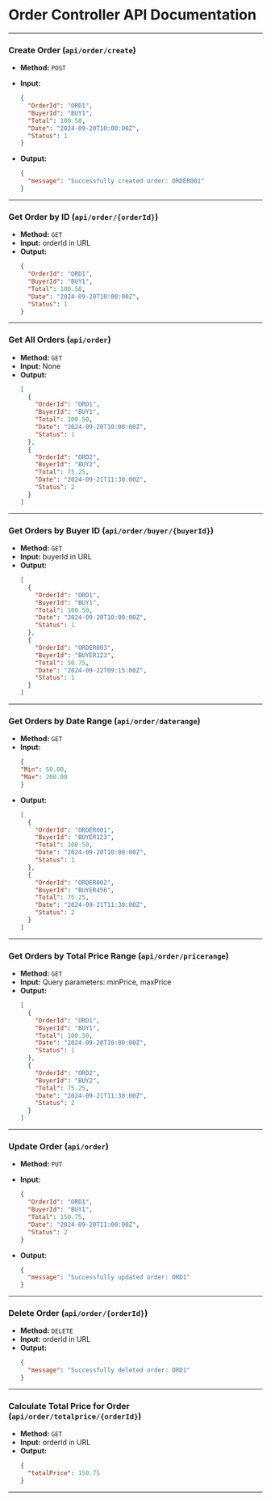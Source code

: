 # Order Controller API Documentation

---

### **Create Order (`api/order/create`)**

- **Method:** `POST`
- **Input:**

  ```json
  {
    "OrderId": "ORD1",
    "BuyerId": "BUY1",
    "Total": 100.50,
    "Date": "2024-09-20T10:00:00Z",
    "Status": 1
  }
  ```

- **Output:**
  ```json
  {
    "message": "Successfully created order: ORDER001"
  }
  ```

---

### **Get Order by ID (`api/order/{orderId}`)**

- **Method:** `GET`
- **Input:** orderId in URL
- **Output:**
  ```json
  {
    "OrderId": "ORD1",
    "BuyerId": "BUY1",
    "Total": 100.50,
    "Date": "2024-09-20T10:00:00Z",
    "Status": 1
  }
  ```

---

### **Get All Orders (`api/order`)**

- **Method:** `GET`
- **Input:** None
- **Output:**
  ```json
  [
    {
      "OrderId": "ORD1",
      "BuyerId": "BUY1",
      "Total": 100.50,
      "Date": "2024-09-20T10:00:00Z",
      "Status": 1
    },
    {
      "OrderId": "ORD2",
      "BuyerId": "BUY2",
      "Total": 75.25,
      "Date": "2024-09-21T11:30:00Z",
      "Status": 2
    }
  ]
  ```

---

### **Get Orders by Buyer ID (`api/order/buyer/{buyerId}`)**

- **Method:** `GET`
- **Input:** buyerId in URL
- **Output:**
  ```json
  [
    {
      "OrderId": "ORD1",
      "BuyerId": "BUY1",
      "Total": 100.50,
      "Date": "2024-09-20T10:00:00Z",
      "Status": 1
    },
    {
      "OrderId": "ORDER003",
      "BuyerId": "BUYER123",
      "Total": 50.75,
      "Date": "2024-09-22T09:15:00Z",
      "Status": 1
    }
  ]
  ```

---

### **Get Orders by Date Range (`api/order/daterange`)**

- **Method:** `GET`
- **Input:**   
  ```json
  {
  "Min": 50.00,
  "Max": 200.00
  }
  ```
- **Output:**
  ```json
  [
    {
      "OrderId": "ORDER001",
      "BuyerId": "BUYER123",
      "Total": 100.50,
      "Date": "2024-09-20T10:00:00Z",
      "Status": 1
    },
    {
      "OrderId": "ORDER002",
      "BuyerId": "BUYER456",
      "Total": 75.25,
      "Date": "2024-09-21T11:30:00Z",
      "Status": 2
    }
  ]
  ```

---

### **Get Orders by Total Price Range (`api/order/pricerange`)**

- **Method:** `GET`
- **Input:** Query parameters: minPrice, maxPrice
- **Output:**
  ```json
  [
    {
      "OrderId": "ORD1",
      "BuyerId": "BUY1",
      "Total": 100.50,
      "Date": "2024-09-20T10:00:00Z",
      "Status": 1
    },
    {
      "OrderId": "ORD2",
      "BuyerId": "BUY2",
      "Total": 75.25,
      "Date": "2024-09-21T11:30:00Z",
      "Status": 2
    }
  ]
  ```

---

### **Update Order (`api/order`)**

- **Method:** `PUT`
- **Input:**

  ```json
  {
    "OrderId": "ORD1",
    "BuyerId": "BUY1",
    "Total": 150.75,
    "Date": "2024-09-20T11:00:00Z",
    "Status": 2
  }
  ```

- **Output:**
  ```json
  {
    "message": "Successfully updated order: ORD1"
  }
  ```

---

### **Delete Order (`api/order/{orderId}`)**

- **Method:** `DELETE`
- **Input:** orderId in URL
- **Output:**
  ```json
  {
    "message": "Successfully deleted order: ORD1"
  }
  ```

---

### **Calculate Total Price for Order (`api/order/totalprice/{orderId}`)**

- **Method:** `GET`
- **Input:** orderId in URL
- **Output:**
  ```json
  {
    "totalPrice": 150.75
  }
  ```

---